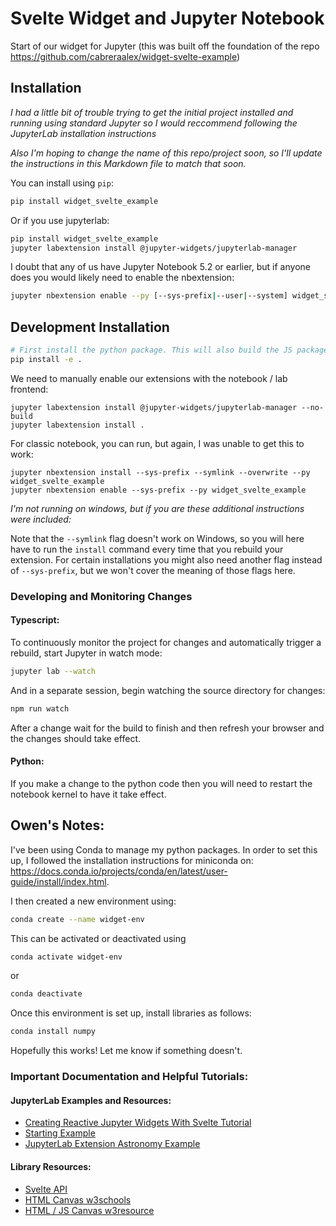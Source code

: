 # Svelte Widget and Jupyter Notebook

Start of our widget for Jupyter (this was built off the foundation of the repo
  https://github.com/cabreraalex/widget-svelte-example)

## Installation

*I had a little bit of trouble trying to get the initial project installed and
running using standard Jupyter so I would reccommend following the JupyterLab
installation instructions*

*Also I'm hoping to change the name of this repo/project soon, so I'll update
the instructions in this Markdown file to match that soon.*

You can install using `pip`:

```bash
pip install widget_svelte_example
```

Or if you use jupyterlab:

```bash
pip install widget_svelte_example
jupyter labextension install @jupyter-widgets/jupyterlab-manager
```

I doubt that any of us have Jupyter Notebook 5.2 or earlier, but if anyone does you
would likely need to enable the nbextension:

```bash
jupyter nbextension enable --py [--sys-prefix|--user|--system] widget_svelte_example
```

## Development Installation

```bash
# First install the python package. This will also build the JS packages.
pip install -e .
```

We need to manually enable our extensions with the notebook / lab frontend:

```
jupyter labextension install @jupyter-widgets/jupyterlab-manager --no-build
jupyter labextension install .
```

For classic notebook, you can run, but again, I was unable to get this to work:

```
jupyter nbextension install --sys-prefix --symlink --overwrite --py widget_svelte_example
jupyter nbextension enable --sys-prefix --py widget_svelte_example
```

*I'm not running on windows, but if you are these additional instructions were
included:*

Note that the `--symlink` flag doesn't work on Windows, so you will here have to run
the `install` command every time that you rebuild your extension. For certain installations
you might also need another flag instead of `--sys-prefix`, but we won't cover the meaning
of those flags here.

### Developing and Monitoring Changes

#### Typescript:

To continuously monitor the project for changes and automatically trigger a rebuild, start Jupyter in watch mode:

```bash
jupyter lab --watch
```

And in a separate session, begin watching the source directory for changes:

```bash
npm run watch
```

After a change wait for the build to finish and then refresh your browser and the changes should take effect.

#### Python:

If you make a change to the python code then you will need to restart the notebook kernel to have it take effect.


## Owen's Notes:

I've been using Conda to manage my python packages. In order to set this up, I
followed the installation instructions for miniconda on:
https://docs.conda.io/projects/conda/en/latest/user-guide/install/index.html.

I then created a new environment using:

```bash
conda create --name widget-env
```

This can be activated or deactivated using
```bash
conda activate widget-env
```
or
```bash
conda deactivate
```
Once this environment is set up, install libraries as follows:
```bash
conda install numpy
```

Hopefully this works! Let me know if something doesn't.

### Important Documentation and Helpful Tutorials:

#### JupyterLab Examples and Resources:
* [Creating Reactive Jupyter Widgets With Svelte Tutorial](https://cabreraalex.medium.com/creating-reactive-jupyter-widgets-with-svelte-ef2fb580c05)
* [Starting Example](https://github.com/cabreraalex/widget-svelte-example)
* [JupyterLab Extension Astronomy Example](https://jupyterlab.readthedocs.io/en/stable/developer/extension_tutorial.html)

#### Library Resources:
* [Svelte API](https://svelte.dev/docs#get)
* [HTML Canvas w3schools](https://www.w3schools.com/html/html5_canvas.asp)
* [HTML / JS Canvas w3resource](https://www.w3resource.com/javascript-exercises/javascript-drawing-exercise-2.php)
